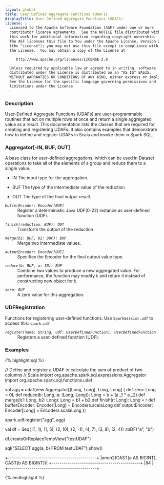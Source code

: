 ```yaml
---
layout: global
title: User Defined Aggregate Functions (UDAFs)
displayTitle: User Defined Aggregate Functions (UDAFs)
license: |
  Licensed to the Apache Software Foundation (ASF) under one or more
  contributor license agreements.  See the NOTICE file distributed with
  this work for additional information regarding copyright ownership.
  The ASF licenses this file to You under the Apache License, Version 2.0
  (the "License"); you may not use this file except in compliance with
  the License.  You may obtain a copy of the License at

     http://www.apache.org/licenses/LICENSE-2.0

  Unless required by applicable law or agreed to in writing, software
  distributed under the License is distributed on an "AS IS" BASIS,
  WITHOUT WARRANTIES OR CONDITIONS OF ANY KIND, either express or implied.
  See the License for the specific language governing permissions and
  limitations under the License.
---
```


### Description

User-Defined Aggregate Functions (UDAFs) are user-programmable routines that act on multiple rows at once and return a single aggregated value as a result. This documentation lists the classes that are required for creating and registering UDAFs. It also contains examples that demonstrate how to define and register UDAFs in Scala and invoke them in Spark SQL.

### Aggregator[-IN, BUF, OUT]

A base class for user-defined aggregations, which can be used in Dataset operations to take all of the elements of a group and reduce them to a single value.
- IN The input type for the aggregation.

- BUF The type of the intermediate value of the reduction.

- OUT The type of the final output result.

<dl>
  <dt><code><em>bufferEncoder: Encoder[BUF]</em></code></dt>
  <dd>
    Register a deterministic Java UDF(0-22) instance as user-defined function (UDF).
  </dd>
</dl>


<dl>
  <dt><code><em>finish(reduction: BUF): OUT</em></code></dt>
  <dd>
    Transform the output of the reduction.
  </dd>
</dl>

<dl>
  <dt><code><em>merge(b1: BUF, b2: BUF): BUF</em></code></dt>
  <dd>
    Merge two intermediate values.
  </dd>
</dl>

<dl>
  <dt><code><em>outputEncoder: Encoder[OUT]</em></code></dt>
  <dd>
    Specifies the Encoder for the final output value type.
  </dd>
</dl>

<dl>
  <dt><code><em>reduce(b: BUF, a: IN): BUF</em></code></dt>
  <dd>
    Combine two values to produce a new aggregated value. For performance, the function may modify <code>b</code> and return it instead of constructing new object for <code>b</code>.
  </dd>
</dl>

<dl>
  <dt><code><em>zero: BUF</em></code></dt>
  <dd>
    A zero value for this aggregation.
  </dd>
</dl>

### UDFRegistration

Functions for registering user-defined functions. Use `SparkSession.udf` to access this: `spark.udf`

<dl>
  <dt><code><em>register(name: String, udf: UserDefinedFunction): UserDefinedFunction</em></code></dt>
  <dd>
    Registers a user-defined function (UDF).
  </dd>
</dl>

### Examples

{% highlight sql %}

// Define and register a UDAF to calculate the sum of product of two columns
// Scala
import org.apache.spark.sql.expressions.Aggregator
import org.apache.spark.sql.functions.udaf

val agg = udaf(new Aggregator[(Long, Long), Long, Long] {
  def zero: Long = 0L
  def reduce(b: Long, a: (Long, Long)): Long = b + (a._1 * a._2)
  def merge(b1: Long, b2: Long): Long = b1 + b2
  def finish(r: Long): Long = r
  def bufferEncoder: Encoder[Long] = Encoders.scalaLong
  def outputEncoder: Encoder[Long] = Encoders.scalaLong
})

spark.udf.register("agg", agg)

val df = Seq(
  (1, 1),
  (1, 5),
  (2, 10),
  (2, -1),
  (4, 7),
  (3, 8),
  (2, 4))
  .toDF("a", "b")

df.createOrReplaceTempView("testUDAF")

sql("SELECT agg(a, b) FROM testUDAF").show()

+---------------------------------------------+
|$anon$2(CAST(a AS BIGINT), CAST(b AS BIGINT))|
+---------------------------------------------+
|84                                           |
+---------------------------------------------+

{% endhighlight %}
